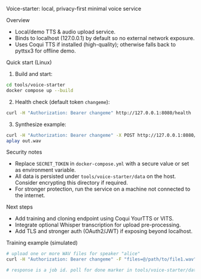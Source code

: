 Voice-starter: local, privacy-first minimal voice service

Overview
- Local/demo TTS & audio upload service.
- Binds to localhost (127.0.0.1) by default so no external network exposure.
- Uses Coqui TTS if installed (high-quality); otherwise falls back to pyttsx3 for offline demo.

Quick start (Linux)

1. Build and start:

```bash
cd tools/voice-starter
docker compose up --build
```

2. Health check (default token `changeme`):

```bash
curl -H "Authorization: Bearer changeme" http://127.0.0.1:8080/health
```

3. Synthesize example:

```bash
curl -H "Authorization: Bearer changeme" -X POST http://127.0.0.1:8080/synthesize -H "Content-Type: application/json" -d '{"text":"Hello from your private TTS"}' --output out.wav
aplay out.wav
```

Security notes
- Replace `SECRET_TOKEN` in `docker-compose.yml` with a secure value or set as environment variable.
- All data is persisted under `tools/voice-starter/data` on the host. Consider encrypting this directory if required.
- For stronger protection, run the service on a machine not connected to the internet.

Next steps
- Add training and cloning endpoint using Coqui YourTTS or VITS.
- Integrate optional Whisper transcription for upload pre-processing.
- Add TLS and stronger auth (OAuth2/JWT) if exposing beyond localhost.

Training example (simulated)

```bash
# upload one or more WAV files for speaker "alice"
curl -H "Authorization: Bearer changeme" -F "files=@/path/to/file1.wav" -F "files=@/path/to/file2.wav" -F "speaker=alice" http://127.0.0.1:8080/train

# response is a job id. poll for done marker in tools/voice-starter/data/speakers/alice/<job>.done
```

